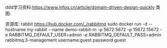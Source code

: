 ddd学习资料:https://www.infoq.cn/article/domain-driven-design-quickly
类图:

资源库:
rabbit
https://hub.docker.com/_/rabbitmq
sudo docker run -d --hostname my-rabbit --name demo-rabbit-m -p 5672:5672 -p 15672:15672 -e RABBITMQ_DEFAULT_USER=admin -e RABBITMQ_DEFAULT_PASS=admin rabbitmq:3-management
username:guest password guest